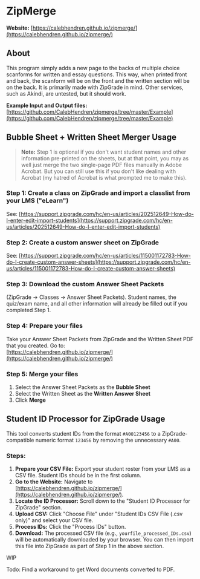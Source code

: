 # ZipMerge

**Website:** [https://calebhendren.github.io/zipmerge/](https://calebhendren.github.io/zipmerge/)

## About

This program simply adds a new page to the backs of multiple choice scanforms for written and essay questions. This way, when printed front and back, the scanform will be on the front and the written section will be on the back. It is primarily made with ZipGrade in mind. Other services, such as Akindi, are untested, but it should work.

**Example Input and Output files:**  
[https://github.com/CalebHendren/zipmerge/tree/master/Example](https://github.com/CalebHendren/zipmerge/tree/master/Example)

## Bubble Sheet + Written Sheet Merger Usage

> **Note:** Step 1 is optional if you don't want student names and other information pre-printed on the sheets, but at that point, you may as well just merge the two single-page PDF files manually in Adobe Acrobat. But you can still use this if you don't like dealing with Acrobat (my hatred of Acrobat is what prompted me to make this).

### Step 1: Create a class on ZipGrade and import a classlist from your LMS ("eLearn")
See: [https://support.zipgrade.com/hc/en-us/articles/202512649-How-do-I-enter-edit-import-students](https://support.zipgrade.com/hc/en-us/articles/202512649-How-do-I-enter-edit-import-students)

### Step 2: Create a custom answer sheet on ZipGrade
See: [https://support.zipgrade.com/hc/en-us/articles/115001172783-How-do-I-create-custom-answer-sheets](https://support.zipgrade.com/hc/en-us/articles/115001172783-How-do-I-create-custom-answer-sheets)

### Step 3: Download the custom Answer Sheet Packets
(ZipGrade → Classes → Answer Sheet Packets). Student names, the quiz/exam name, and all other information will already be filled out if you completed Step 1.

### Step 4: Prepare your files
Take your Answer Sheet Packets from ZipGrade and the Written Sheet PDF that you created. Go to:  
[https://calebhendren.github.io/zipmerge/](https://calebhendren.github.io/zipmerge/)

### Step 5: Merge your files
1. Select the Answer Sheet Packets as the **Bubble Sheet**
2. Select the Written Sheet as the **Written Answer Sheet**
3. Click **Merge**

## Student ID Processor for ZipGrade Usage

This tool converts student IDs from the format `#A00123456` to a ZipGrade-compatible numeric format `123456` by removing the unnecessary `#A00`.

### Steps:
1.  **Prepare your CSV File:** Export your student roster from your LMS as a CSV file. Student IDs should be in the first column.
2.  **Go to the Website:** Navigate to [https://calebhendren.github.io/zipmerge/](https://calebhendren.github.io/zipmerge/).
3.  **Locate the ID Processor:** Scroll down to the "Student ID Processor for ZipGrade" section.
4.  **Upload CSV:** Click "Choose File" under "Student IDs CSV File (.csv only)" and select your CSV file.
5.  **Process IDs:** Click the "Process IDs" button.
6.  **Download:** The processed CSV file (e.g., `yourfile_processed_IDs.csv`) will be automatically downloaded by your browser. You can then import this file into ZipGrade as part of Step 1 in the above section.

WIP

Todo: Find a workaround to get Word documents converted to PDF.